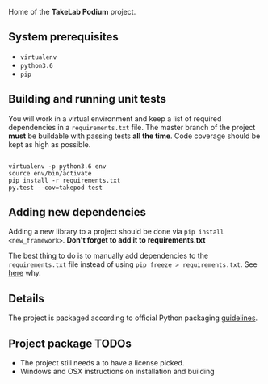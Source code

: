 Home of the **TakeLab Podium** project. 

## System prerequisites

- ```virtualenv```
- ```python3.6```
- ```pip```

## Building and running unit tests

You will work in a virtual environment and keep a list of required
dependencies in a ```requirements.txt``` file. The master branch of the 
project **must** be buildable with passing tests **all the time**. 
Code coverage should be kept as high as possible. 

```

virtualenv -p python3.6 env
source env/bin/activate
pip install -r requirements.txt
py.test --cov=takepod test

```

## Adding new dependencies

Adding a new library to a project should be done via ```pip install
<new_framework>```. **Don't forget to add it to requirements.txt** 

The best thing to do is to manually add dependencies to the
```requirements.txt``` file instead of using 
```pip freeze > requirements.txt```. 
See [here](https://medium.com/@tomagee/pip-freeze-requirements-txt-considered-harmful-f0bce66cf895)
why.


## Details

The project is packaged according to official Python packaging
[guidelines](https://packaging.python.org/tutorials/packaging-projects/).

## Project package TODOs

- The project still needs a to have a license picked. 
- Windows and OSX instructions on installation and building
